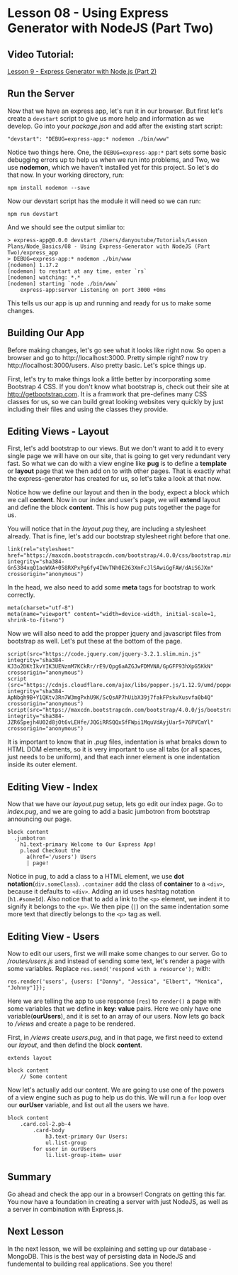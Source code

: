 # Lesson 08 - Using Express Generator with NodeJS (Part Two)

## Video Tutorial:
[Lesson 9 - Express Generator with Node.js (Part 2)](https://youtu.be/3Gl5cObnjV8)

## Run the Server

Now that we have an express app, let's run it in our browser. But first let's create a `devstart` script to give us more help and information as we develop. Go into your *package.json* and add after the existing start script: 
```
"devstart": "DEBUG=express-app:* nodemon ./bin/www"
```

Notice two things here. One, the `DEBUG=express-app:*` part sets some basic debugging errors up to help us when we run into problems, and Two, we use **nodemon**, which we haven't installed yet for this project. So let's do that now. In your working directory, run:
```
npm install nodemon --save
```

Now our devstart script has the module it will need so we can run:
```
npm run devstart
```
And we should see the output simliar to:
```
> express-app@0.0.0 devstart /Users/danyoutube/Tutorials/Lesson Plans/Node_Basics/08 - Using Express-Generator with NodeJS (Part Two)/express_app
> DEBUG=express-app:* nodemon ./bin/www
[nodemon] 1.17.2
[nodemon] to restart at any time, enter `rs`
[nodemon] watching: *.*
[nodemon] starting `node ./bin/www`
    express-app:server Listening on port 3000 +0ms
```

This tells us our app is up and running and ready for us to make some changes. 

## Building Our App

Before making changes, let's go see what it looks like right now. So open a browser and go to http://localhost:3000. Pretty simple right? now try http://localhost:3000/users. Also pretty basic. Let's spice things up. 

First, let's try to make things look a little better by incorporating some Bootstrap 4 CSS. If you don't know what bootstrap is, check out their site at http://getbootstrap.com. It is a framwork that pre-defines many CSS classes for us, so we can build great looking websites very quickly by just including their files and using the classes they provide.

## Editing Views - Layout

First, let's add bootstrap to our views. But we don't want to add it to every single page we will have on our site, that is going to get very redundant very fast. So what we can do with a view engine like **pug** is to define a **template** or **layout** page that we then add on to with other pages. That is exactly what the express-generator has created for us, so let's take a look at that now.

Notice how we define our layout and then in the body, expect a block which we call **content**. Now in our index and user's page, we will **extend** layout and define the block **content**. This is how pug puts together the page for us.

You will notice that in the *layout.pug* they, are including a stylesheet already. That is fine, let's add our bootstrap stylesheet right before that one.
```
link(rel="stylesheet" href="https://maxcdn.bootstrapcdn.com/bootstrap/4.0.0/css/bootstrap.min.css" integrity="sha384-Gn5384xqQ1aoWXA+058RXPxPg6fy4IWvTNh0E263XmFcJlSAwiGgFAW/dAiS6JXm" crossorigin="anonymous")
```

In the head, we also need to add some **meta** tags for bootstrap to work correctly. 
```
meta(charset="utf-8")
meta(name="viewport" content="width=device-width, initial-scale=1, shrink-to-fit=no")
```

Now we will also need to add the propper jquery and javascript files from bootstrap as well. Let's put these at the bottom of the page. 
```
script(src="https://code.jquery.com/jquery-3.2.1.slim.min.js" integrity="sha384-KJ3o2DKtIkvYIK3UENzmM7KCkRr/rE9/Qpg6aAZGJwFDMVNA/GpGFF93hXpG5KkN" crossorigin="anonymous")
script (src="https://cdnjs.cloudflare.com/ajax/libs/popper.js/1.12.9/umd/popper.min.js" integrity="sha384-ApNbgh9B+Y1QKtv3Rn7W3mgPxhU9K/ScQsAP7hUibX39j7fakFPskvXusvfa0b4Q" crossorigin="anonymous")
script(src="https://maxcdn.bootstrapcdn.com/bootstrap/4.0.0/js/bootstrap.min.js" integrity="sha384-JZR6Spejh4U02d8jOt6vLEHfe/JQGiRRSQQxSfFWpi1MquVdAyjUar5+76PVCmYl" crossorigin="anonymous")
```

It is important to know that in *.pug* files, indentation is what breaks down to HTML DOM elements, so it is very important to use all tabs (or all spaces, just needs to be uniform), and that each inner element is one indentation inside its outer element.

## Editing View - Index

Now that we have our *layout.pug* setup, lets go edit our index page. Go to *index.pug*, and we are going to add a basic jumbotron from bootstrap announcing our page.
```
block content
  .jumbotron
    h1.text-primary Welcome to Our Express App!
    p.lead Checkout the 
      a(href='/users') Users 
      | page!
```

Notice in pug, to add a class to a HTML element, we use **dot notation**(`div.someClass`). `.container` add the class of **container** to a `<div>`, because it defaults to `<div>`. Adding an id uses hashtag notation (`h1.#someId`). Also notice that to add a link to the `<p>` element, we indent it to signify it belongs to the `<p>`. We then pipe (`|`) on the same indentation some more text that directly belongs to the `<p>` tag as well.

## Editing View - Users

Now to edit our users, first we will make some changes to our server. Go to */routes/users.js* and instead of sending some text, let's render a page with some variables. Replace `res.send('respond with a resource');` with:
```
res.render('users', {users: ["Danny", "Jessica", "Elbert", "Monica", "Johnny"]});
```

Here we are telling the app to use response (`res`) to `render()` a page with some variables that we define in **key: value** pairs. Here we only have one variable(**ourUsers**), and it is set to an array of our users. Now lets go back to */views* and create a page to be rendered. 

First, in */views* create *users.pug*, and in that page, we first need to extend our *layout*, and then defind the block **content**. 
```
extends layout

block content
    // Some content
```

Now let's actually add our content. We are going to use one of the powers of a view engine such as pug to help us do this. We will run a `for` loop over our **ourUser** variable, and list out all the users we have.
```
block content
    .card.col-2.pb-4
        .card-body
            h3.text-primary Our Users:
            ul.list-group
        for user in ourUsers
            li.list-group-item= user
```

## Summary

Go ahead and check the app our in a browser! Congrats on getting this far. You now have a foundation in creating a server with just NodeJS, as well as a server in combination with Express.js. 


## Next Lesson

In the next lesson, we will be explaining and setting up our database - MongoDB. This is the best way of persisting data in NodeJS and fundemental to building real applications. See you there!
